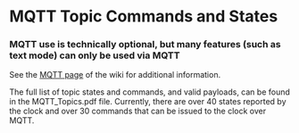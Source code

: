 # MQTT Topic Commands and States

### MQTT use is technically optional, but many features (such as text mode) can only be used via MQTT

See the [MQTT page](https://github.com/Resinchem/LED-Matrix-Clock_WS2812b/wiki/MQTT-%5C---Home-Assistant-Integration) of the wiki for additional information.

The full list of topic states and commands, and valid payloads, can be found in the MQTT_Topics.pdf file.  Currently, there are over 40 states reported by the clock and over 30 commands that can be issued to the clock over MQTT.
